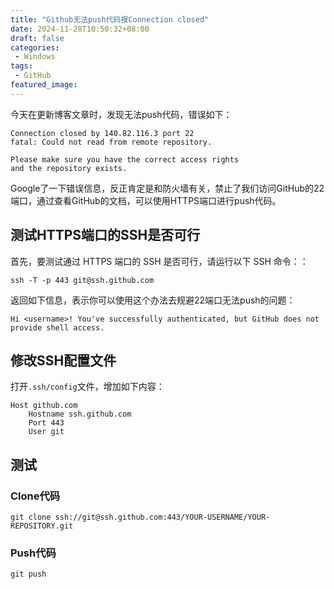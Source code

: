 ```yaml
---
title: "Github无法push代码报Connection closed"
date: 2024-11-28T10:50:32+08:00
draft: false
categories:
 - Windows
tags:
 - GitHub
featured_image: 
---
```


今天在更新博客文章时，发现无法push代码，错误如下：

```
Connection closed by 140.82.116.3 port 22
fatal: Could not read from remote repository.

Please make sure you have the correct access rights
and the repository exists.
```
<!--more-->
Google了一下错误信息，反正肯定是和防火墙有关，禁止了我们访问GitHub的22端口，通过查看GitHub的文档，可以使用HTTPS端口进行push代码。

## 测试HTTPS端口的SSH是否可行

首先，要测试通过 HTTPS 端口的 SSH 是否可行，请运行以下 SSH 命令：：
```
ssh -T -p 443 git@ssh.github.com
```
返回如下信息，表示你可以使用这个办法去规避22端口无法push的问题：
```
Hi <username>! You've successfully authenticated, but GitHub does not provide shell access.
```

## 修改SSH配置文件

打开`.ssh/config`文件，增加如下内容：
```
Host github.com
    Hostname ssh.github.com
    Port 443
    User git
```

## 测试

### Clone代码

```
git clone ssh://git@ssh.github.com:443/YOUR-USERNAME/YOUR-REPOSITORY.git
```

### Push代码

```
git push
```
